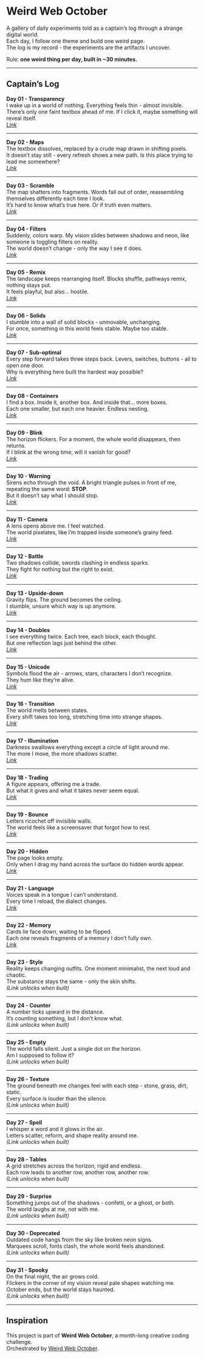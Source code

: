 # Weird Web October

A gallery of daily experiments told as a captain’s log through a strange digital world.  
Each day, I follow one theme and build one weird page.  
The log is my record - the experiments are the artifacts I uncover.

Rule: **one weird thing per day, built in ~30 minutes.**

---

## Captain’s Log

**Day 01 - Transparency**  
I wake up in a world of nothing. Everything feels thin - almost invisible.  
There’s only one faint textbox ahead of me. If I click it, maybe something will reveal itself.  
_[Link](https://weird-weboctober.vercel.app/01-transparency/)_

---

**Day 02 - Maps**  
The textbox dissolves, replaced by a crude map drawn in shifting pixels.  
It doesn’t stay still - every refresh shows a new path. Is this place trying to lead me somewhere?  
_[Link](https://weird-weboctober.vercel.app/02-maps/)_

---

**Day 03 - Scramble**  
The map shatters into fragments. Words fall out of order, reassembling themselves differently each time I look.  
It’s hard to know what’s true here. Or if truth even matters.  
_[Link](https://weird-weboctober.vercel.app/03-scramble/)_

---

**Day 04 - Filters**  
Suddenly, colors warp. My vision slides between shadows and neon, like someone is toggling filters on reality.  
The world doesn’t change - only the way I see it does.  
_[Link](https://weird-weboctober.vercel.app/04-filters/)_

---

**Day 05 - Remix**  
The landscape keeps rearranging itself. Blocks shuffle, pathways remix, nothing stays put.  
It feels playful, but also… hostile.  
_[Link](https://weird-weboctober.vercel.app/05-remix/)_

---

**Day 06 - Solids**  
I stumble into a wall of solid blocks - unmovable, unchanging.  
For once, something in this world feels stable. Maybe too stable.  
_[Link](https://weird-weboctober.vercel.app/06-solids/)_

---

**Day 07 - Sub-optimal**  
Every step forward takes three steps back. Levers, switches, buttons - all to open one door.  
Why is everything here built the hardest way possible?  
_[Link](https://weird-weboctober.vercel.app/07-sub-optimal/)_

---

**Day 08 - Containers**  
I find a box. Inside it, another box. And inside that… more boxes.  
Each one smaller, but each one heavier. Endless nesting.  
_[Link](https://weird-weboctober.vercel.app/08-containers/)_

---

**Day 09 - Blink**  
The horizon flickers. For a moment, the whole world disappears, then returns.  
If I blink at the wrong time, will it vanish for good?  
_[Link](https://weird-weboctober.vercel.app/09-blink/)_

---

**Day 10 - Warning**  
Sirens echo through the void. A bright triangle pulses in front of me, repeating the same word: **STOP**.  
But it doesn’t say what I should stop.  
_[Link](https://weird-weboctober.vercel.app/10-warning/)_

---

**Day 11 - Camera**  
A lens opens above me. I feel watched.  
The world pixelates, like I’m trapped inside someone’s grainy feed.  
_[Link](https://weird-weboctober.vercel.app/11-camera/)_

---

**Day 12 - Battle**  
Two shadows collide, swords clashing in endless sparks.  
They fight for nothing but the right to exist.  
_[Link](https://weird-weboctober.vercel.app/12-battle/)_

---

**Day 13 - Upside-down**  
Gravity flips. The ground becomes the ceiling.  
I stumble, unsure which way is up anymore.  
_[Link](https://weird-weboctober.vercel.app/13-upside-down/)_

---

**Day 14 - Doubles**  
I see everything twice. Each tree, each block, each thought.  
But one reflection lags just behind the other.  
_[Link](https://weird-weboctober.vercel.app/14-doubles/)_

---

**Day 15 - Unicode**  
Symbols flood the air - arrows, stars, characters I don’t recognize.  
They hum like they’re alive.  
_[Link](https://weird-weboctober.vercel.app/15-unicode/)_

---

**Day 16 - Transition**  
The world melts between states.  
Every shift takes too long, stretching time into strange shapes.  
_[Link](https://weird-weboctober.vercel.app/16-transition/)_

---

**Day 17 - Illumination**  
Darkness swallows everything except a circle of light around me.  
The more I move, the more shadows scatter.  
_[Link](https://weird-weboctober.vercel.app/17-illumination/)_

---

**Day 18 - Trading**  
A figure appears, offering me a trade.  
But what it gives and what it takes never seem equal.  
_[Link](https://weird-weboctober.vercel.app/18-trading/)_

---

**Day 19 - Bounce**  
Letters ricochet off invisible walls.  
The world feels like a screensaver that forgot how to rest.  
_[Link](https://weird-weboctober.vercel.app/19-bounce/)_

---

**Day 20 - Hidden**  
The page looks empty.  
Only when I drag my hand across the surface do hidden words appear.  
_[Link](https://weird-weboctober.vercel.app/20-hidden/)_

---

**Day 21 - Language**  
Voices speak in a tongue I can’t understand.  
Every time I reload, the dialect changes.  
_[Link](https://weird-weboctober.vercel.app/21-language/)_

---

**Day 22 - Memory**  
Cards lie face down, waiting to be flipped.  
Each one reveals fragments of a memory I don’t fully own.  
_[Link](https://weird-weboctober.vercel.app/22-memory/)_

---

**Day 23 - Style**  
Reality keeps changing outfits. One moment minimalist, the next loud and chaotic.  
The substance stays the same - only the skin shifts.  
_(Link unlocks when built)_

---

**Day 24 - Counter**  
A number ticks upward in the distance.  
It’s counting something, but I don’t know what.  
_(Link unlocks when built)_

---

**Day 25 - Empty**  
The world falls silent. Just a single dot on the horizon.  
Am I supposed to follow it?  
_(Link unlocks when built)_

---

**Day 26 - Texture**  
The ground beneath me changes feel with each step - stone, grass, dirt, static.  
Every surface is louder than the silence.  
_(Link unlocks when built)_

---

**Day 27 - Spell**  
I whisper a word and it glows in the air.  
Letters scatter, reform, and shape reality around me.  
_(Link unlocks when built)_

---

**Day 28 - Tables**  
A grid stretches across the horizon, rigid and endless.  
Each row leads to another row, another row, another row.  
_(Link unlocks when built)_

---

**Day 29 - Surprise**  
Something jumps out of the shadows - confetti, or a ghost, or both.  
The world laughs at me, not with me.  
_(Link unlocks when built)_

---

**Day 30 - Deprecated**  
Outdated code hangs from the sky like broken neon signs.  
Marquees scroll, fonts clash, the whole world feels abandoned.  
_(Link unlocks when built)_

---

**Day 31 - Spooky**  
On the final night, the air grows cold.  
Flickers in the corner of my vision reveal pale shapes watching me.  
October ends, but the world stays haunted.  
_(Link unlocks when built)_

---

## Inspiration

This project is part of **Weird Web October**, a month-long creative coding challenge.  
Orchestrated by [Weird Web October](https://weirdweboctober.website/).

